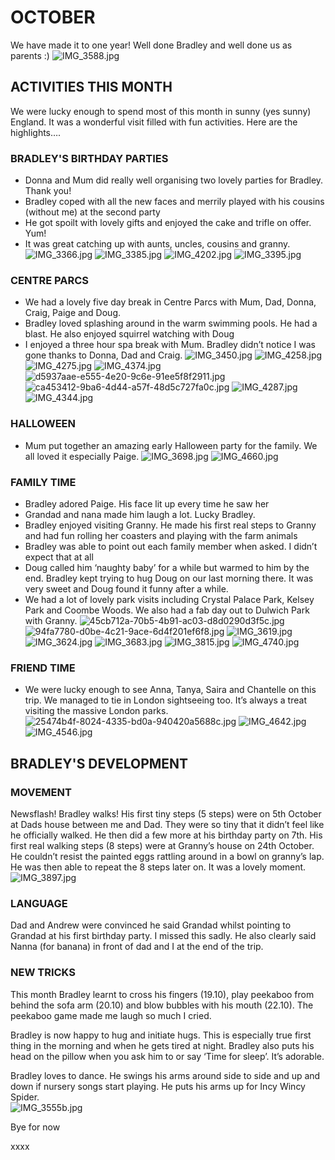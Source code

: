 # OCTOBER

We have made it to one year! Well done Bradley and well done us as parents :)
![IMG_3588.jpg](IMG_3588.jpg "IMG_3588.jpg")

## ACTIVITIES THIS MONTH

We were lucky enough to spend most of this month in sunny (yes sunny) England. It was a wonderful visit filled with fun activities. Here are the highlights….

### BRADLEY'S BIRTHDAY PARTIES
- Donna and Mum did really well organising two lovely parties for Bradley. Thank you! 
- Bradley coped with all the new faces and merrily played with his cousins (without me) at the second party
- He got spoilt with lovely gifts and enjoyed the cake and trifle on offer. Yum! 
- It was great catching up with aunts, uncles, cousins and granny.
![IMG_3366.jpg](IMG_3366.jpg "IMG_3366.jpg")
![IMG_3385.jpg](IMG_3385.jpg "IMG_3385.jpg")
![IMG_4202.jpg](IMG_4202.jpg "IMG_4202.jpg")
![IMG_3395.jpg](IMG_3395.jpg "IMG_3395.jpg")

### CENTRE PARCS
- We had a lovely five day break in Centre Parcs with Mum, Dad, Donna, Craig, Paige and Doug. 
- Bradley loved splashing around in the warm swimming pools. He had a blast. He also enjoyed squirrel watching with Doug 
- I enjoyed a three hour spa break with Mum. Bradley didn’t notice I was gone thanks to Donna, Dad and Craig.
![IMG_3450.jpg](IMG_3450.jpg "IMG_3450.jpg")
![IMG_4258.jpg](IMG_4258.jpg "IMG_4258.jpg")
![IMG_4275.jpg](IMG_4275.jpg "IMG_4275.jpg")
![IMG_4374.jpg](IMG_4374.jpg "IMG_4374.jpg")
![d5937aae-e555-4e20-9c6e-91ee5f8f2911.jpg](d5937aae-e555-4e20-9c6e-91ee5f8f2911.jpg "d5937aae-e555-4e20-9c6e-91ee5f8f2911.jpg")
![ca453412-9ba6-4d44-a57f-48d5c727fa0c.jpg](ca453412-9ba6-4d44-a57f-48d5c727fa0c.jpg "ca453412-9ba6-4d44-a57f-48d5c727fa0c.jpg")
![IMG_4287.jpg](IMG_4287.jpg "IMG_4287.jpg")
![IMG_4344.jpg](IMG_4344.jpg "IMG_4344.jpg")

### HALLOWEEN
- Mum put together an amazing early Halloween party for the family. We all loved it especially Paige. 
![IMG_3698.jpg](IMG_3698.jpg "IMG_3698.jpg")
![IMG_4660.jpg](IMG_4660.jpg "IMG_4660.jpg")

### FAMILY TIME
- Bradley adored Paige. His face lit up every time he saw her
- Grandad and nana made him laugh a lot. Lucky Bradley. 
- Bradley enjoyed visiting Granny. He made his first real steps to Granny and had fun rolling her coasters and playing with the farm animals
- Bradley was able to point out each family member when asked. I didn’t expect that at all
- Doug called him ‘naughty baby’ for a while but warmed to him by the end. Bradley kept trying to hug Doug on our last morning there. It was very sweet and Doug found it funny after a while. 
- We had a lot of lovely park visits including Crystal Palace Park, Kelsey Park and Coombe Woods. We also had a fab day out to Dulwich Park with Granny.
![45cb712a-70b5-4b91-ac03-d8d0290d3f5c.jpg](45cb712a-70b5-4b91-ac03-d8d0290d3f5c.jpg "45cb712a-70b5-4b91-ac03-d8d0290d3f5c.jpg")
![94fa7780-d0be-4c21-9ace-6d4f201ef6f8.jpg](94fa7780-d0be-4c21-9ace-6d4f201ef6f8.jpg "94fa7780-d0be-4c21-9ace-6d4f201ef6f8.jpg")
![IMG_3619.jpg](IMG_3619.jpg "IMG_3619.jpg")
![IMG_3624.jpg](IMG_3624.jpg "IMG_3624.jpg")
![IMG_3683.jpg](IMG_3683.jpg "IMG_3683.jpg")
![IMG_3815.jpg](IMG_3815.jpg "IMG_3815.jpg")
![IMG_4740.jpg](IMG_4740.jpg "IMG_4740.jpg")

### FRIEND TIME
- We were lucky enough to see Anna, Tanya, Saira and Chantelle on this trip. We managed to tie in London sightseeing too. It’s always a treat visiting the massive London parks. 
![25474b4f-8024-4335-bd0a-940420a5688c.jpg](25474b4f-8024-4335-bd0a-940420a5688c.jpg "25474b4f-8024-4335-bd0a-940420a5688c.jpg")
![IMG_4642.jpg](IMG_4642.jpg "IMG_4642.jpg")
![IMG_4546.jpg](IMG_4546.jpg "IMG_4546.jpg")


## BRADLEY'S DEVELOPMENT

### MOVEMENT

Newsflash! Bradley walks! His first tiny steps (5 steps) were on 5th October at Dads house between me and Dad. They were so tiny that it didn’t feel like he officially walked. He then did a few more at his birthday party on 7th.
His first real walking steps (8 steps) were at Granny’s house on 24th October. He couldn’t resist the painted eggs rattling around in a bowl on granny’s lap. He was then able to repeat the 8 steps later on. It was a lovely moment. 
![IMG_3897.jpg](IMG_3897.jpg "IMG_3897.jpg")

### LANGUAGE

Dad and Andrew were convinced he said Grandad whilst pointing to Grandad at his first birthday party. I missed this sadly. 
He also clearly said Nanna (for banana) in front of dad and I at the end of the trip. 

### NEW TRICKS

This month Bradley learnt to cross his fingers (19.10), play peekaboo from behind the sofa arm (20.10) and blow bubbles with his mouth (22.10). The peekaboo game made me laugh so much I cried. 

Bradley is now happy to hug and initiate hugs. This is especially true first thing in the morning and when he gets tired at night. Bradley also puts his head on the pillow when you ask him to or say ‘Time for sleep’. It’s adorable. 

Bradley loves to dance. He swings his arms around side to side and up and down if nursery songs start playing. He puts his arms up for Incy Wincy Spider.  
![IMG_3555b.jpg](IMG_3555b.jpg "IMG_3555b.jpg")


Bye for now

xxxx
